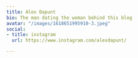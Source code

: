 ```yaml
---
title: Alex Dapunt
bio: The man dating the woman behind this blog
avatar: "/images/1618651995910-3.jpeg"
social:
- title: instagram
  url: https://www.instagram.com/alexdapunt/

---
```

